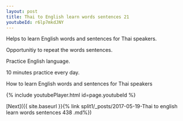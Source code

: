 ```yaml
---
layout: post
title: Thai to English learn words sentences 21 
youtubeId: r6lp7mkdJNY
---
```

 
 
Helps to learn English words and sentences for Thai speakers.

Opportunitiy to repeat the words sentences. 

Practice English language. 
 
10 minutes practice every day. 
 
How to learn English words and sentences for Thai speakers 
 
{% include youtubePlayer.html id=page.youtubeId %}
 
 
[Next]({{ site.baseurl }}{% link  split1/_posts/2017-05-19-Thai to english learn words sentences 438 .md%})
 
